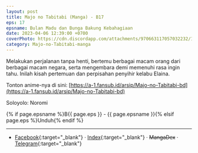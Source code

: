```yaml
---
layout: post
title: Majo no Tabitabi (Manga) - B17
eps: 17
epsname: Bulan Madu dan Bunga Bakung Kebahagiaan
date: 2023-04-06 12:39:00 +0700
coverPhoto: https://cdn.discordapp.com/attachments/970663117057032232/1093406884729454612/b17.png
category: Majo-no-Tabitabi-manga
---
```


Melakukan perjalanan tanpa henti, bertemu berbagai macam orang dari berbagai macam negara, serta mengembara demi memenuhi rasa ingin tahu. Inilah kisah pertemuan dan perpisahan penyihir kelabu Elaina.

Tonton anime-nya di sini: [https://a-1.fansub.id/arsip/Majo-no-Tabitabi-bd](https://a-1.fansub.id/arsip/Majo-no-Tabitabi-bd)

Soloyolo: Noromi

{% if page.epsname %}B{{ page.eps }} - {{ page.epsname }}{% elsif page.eps %}Unduh{% endif %}

---
- [Facebook](https://www.facebook.com/a1fansub/posts/pfbid02Hj8fZQhz7DycNpds9XUUQEM46UrPnVejaxy4RDwbResGo3EVxS3sE6oL7cMM123el){:target="_blank"} &middot; [Index](https://bit.ly/elainabab17){:target="_blank"} &middot; ~~MangaDex~~ &middot; [Telegram](https://t.me/a1fansubweeklies/268){:target="_blank"}